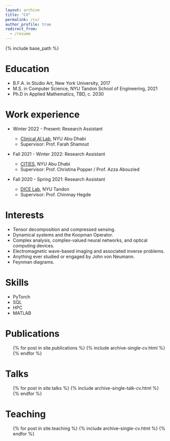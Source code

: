 ```yaml
---
layout: archive
title: "CV"
permalink: /cv/
author_profile: true
redirect_from:
  - /resume
---
```


{% include base_path %}

Education
======
* B.F.A. in Studio Art, New York University, 2017
* M.S. in Computer Science, NYU Tandon School of Engineering, 2021
* Ph.D in Applied Mathematics, TBD, c. 2030

Work experience
======
* Winter 2022 - Present: Research Assistant
  * [Clinical AI Lab](https://clinicalailab.com/), NYU Abu Dhabi
  * Supervisor: Prof. Farah Shamout
    
* Fall 2021 - Winter 2022: Research Assistant
  * [CITIES](https://sites.nyuad.nyu.edu/cities/), NYU Abu Dhabi
  * Supervisor: Prof. Christina Popper / Prof. Azza Abouzied
    
* Fall 2020 - Spring 2021: Research Assistant
  * [DICE Lab](https://chinmayhegde.github.io/lab/), NYU Tandon
  * Supervisor: Prof. Chinmay Hegde
  
Interests
======
* Tensor decomposition and compressed sensing.
* Dynamical systems and the Koopman Operator.
* Complex analysis, complex-valued neural networks, and optical computing devices.
* Electromagnetic wave-based imaging and associated inverse problems.
* Anything ever studied or engaged by John von Neumann.
* Feynman diagrams.

Skills
======
* PyTorch
* SQL
* HPC
* MATLAB

Publications
======
  <ul>{% for post in site.publications %}
    {% include archive-single-cv.html %}
  {% endfor %}</ul>
  
Talks
======
  <ul>{% for post in site.talks %}
    {% include archive-single-talk-cv.html %}
  {% endfor %}</ul>
  
Teaching
======
  <ul>{% for post in site.teaching %}
    {% include archive-single-cv.html %}
  {% endfor %}</ul>
  
